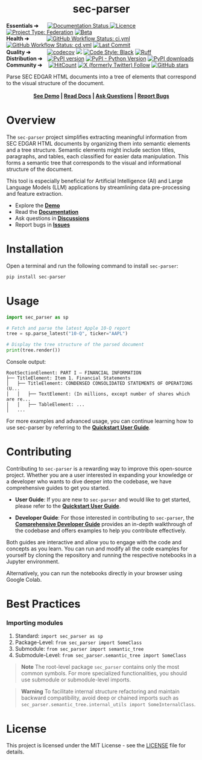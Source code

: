 <p align="center">&nbsp;</p>
<p align="center">
  <h1 align="center"><b>sec-parser</b></h1>
</p>
<p align="left">
  <!-- Using &nbsp; for alignment due to GitHub README limitations -->
  <b>Essentials ➔&nbsp;&nbsp;&nbsp;&nbsp;&nbsp;&nbsp;</b>
  <a href='https://sec-parser.readthedocs.io/en/latest/?badge=latest'>
  <img src='https://readthedocs.org/projects/sec-parser/badge/?version=latest' alt='Documentation Status' />
  </a>
  <a href="LICENSE"><img src="https://img.shields.io/github/license/alphanome-ai/sec-parser.svg" alt="Licence"></a>
  <a href="https://project-types.github.io/#federation"><img src="https://img.shields.io/badge/project%20type-federation-brightgreen" alt="Project Type: Federation"></a>
  <a href="https://github.com/mkenney/software-guides/blob/master/STABILITY-BADGES.md#beta"><img src="https://img.shields.io/badge/stability-beta-33bbff.svg" alt="Beta"></a>
  <br>
  <b>Health ➔&nbsp;&nbsp;&nbsp;&nbsp;&nbsp;&nbsp;&nbsp;&nbsp;&nbsp;&nbsp;&nbsp;&nbsp;&nbsp;</b>
  <a href="https://github.com/alphanome-ai/sec-parser/actions/workflows/ci.yml"><img alt="GitHub Workflow Status: ci.yml" src="https://img.shields.io/github/actions/workflow/status/alphanome-ai/sec-parser/ci.yml?label=ci"></a>
  <a href="https://github.com/alphanome-ai/sec-parser/actions/workflows/cd.yml"><img alt="GitHub Workflow Status: cd.yml" src="https://img.shields.io/github/actions/workflow/status/alphanome-ai/sec-parser/cd.yml?label=cd"></a>
  <a href="https://github.com/alphanome-ai/sec-parser/commits/main"><img alt="Last Commit" src="https://img.shields.io/github/last-commit/alphanome-ai/sec-parser"></a>  
  <br>
  <b>Quality ➔&nbsp;&nbsp;&nbsp;&nbsp;&nbsp;&nbsp;&nbsp;&nbsp;&nbsp;&nbsp;&nbsp;&nbsp;</b>
  <a href="https://codecov.io/gh/alphanome-ai/sec-parser"><img src="https://codecov.io/gh/alphanome-ai/sec-parser/graph/badge.svg?token=KJLA96CBCN" alt="codecov" /></a>
  <a href="https://mypy-lang.org/"><img src="https://img.shields.io/badge/type%20checked-mypy-blue.svg"></a>
  <a href="https://github.com/psf/black"><img alt="Code Style: Black" src="https://img.shields.io/badge/code%20style-black-000000.svg"></a>
  <a href="https://github.com/astral-sh/ruff"><img src="https://img.shields.io/endpoint?url=https://raw.githubusercontent.com/astral-sh/ruff/main/assets/badge/v2.json" alt="Ruff"></a>
  <br>
  <b>Distribution ➔&nbsp;&nbsp;&nbsp;</b>
  <a href="https://badge.fury.io/py/sec-parser"><img src="https://badge.fury.io/py/sec-parser.svg" alt="PyPI version" /></a>
  <a href="https://pypi.org/project/sec-parser/"><img alt="PyPI - Python Version" src="https://img.shields.io/pypi/pyversions/sec-parser"></a>
  <a href="https://pypistats.org/packages/sec-parser"><img src="https://img.shields.io/pypi/dm/sec-parser.svg" alt="PyPI downloads"></a>
  <br>
  <b>Community ➔&nbsp;&nbsp;&nbsp;&nbsp;</b>
  <a href="http://hits.dwyl.com/alphanome-ai/sec-parser"><img src="https://img.shields.io/endpoint?url=https%3A%2F%2Fhits.dwyl.com%2Falphanome-ai%2Fsec-parser.json%3Fshow%3Dunique" alt="HitCount" /></a>
  <a href="https://twitter.com/alphanomeai"><img alt="X (formerly Twitter) Follow" src="https://img.shields.io/twitter/follow/alphanomeai"></a>
  <a href="https://github.com/alphanome-ai/sec-parser"><img src="https://img.shields.io/github/stars/alphanome-ai/sec-parser.svg?style=social&label=Star us on GitHub!" alt="GitHub stars"></a>


</p>

<div align="left">
  Parse SEC EDGAR HTML documents into a tree of elements that correspond to the visual structure of the document.
</div>
<br>
<div align="center">
  <b>
  <a href="https://parser.app.alphanome.dev">See Demo</a> |
  <a href="https://sec-parser.rtfd.io">Read Docs</a> |
  <a href="https://github.com/alphanome-ai/sec-parser/discussions">Ask Questions</a> |
  <a href="https://github.com/alphanome-ai/sec-parser/issues">Report Bugs</a>
  </b>
</div>
<be>

# Overview

The `sec-parser` project simplifies extracting meaningful information from SEC EDGAR HTML documents by organizing them into semantic elements and a tree structure. Semantic elements might include section titles, paragraphs, and tables, each classified for easier data manipulation. This forms a semantic tree that corresponds to the visual and informational structure of the document.

This tool is especially beneficial for Artificial Intelligence (AI) and Large Language Models (LLM) applications by streamlining data pre-processing and feature extraction.

- Explore the [**Demo**](https://parser.app.alphanome.dev/)
- Read the [**Documentation**](https://sec-parser.rtfd.io)
- Ask questions in [**Discussions**](https://github.com/alphanome-ai/sec-parser/discussions)
- Report bugs in [**Issues**](https://github.com/alphanome-ai/sec-parser/issues)

# Installation

Open a terminal and run the following command to install `sec-parser`:

```bash
pip install sec-parser
```

# Usage

```python
import sec_parser as sp

# Fetch and parse the latest Apple 10-Q report
tree = sp.parse_latest("10-Q", ticker="AAPL")

# Display the tree structure of the parsed document
print(tree.render())
```
Console output:
```
RootSectionElement: PART I — FINANCIAL INFORMATION
├── TitleElement: Item 1. Financial Statements
│   ├── TitleElement: CONDENSED CONSOLIDATED STATEMENTS OF OPERATIONS (U...
│   │   ├── TextElement: (In millions, except number of shares which are re...
│   │   ├── TableElement: ...
│   ...
```

For more examples and advanced usage, you can continue learning how to use sec-parser by referring to the [**Quickstart User Guide**](https://sec-parser.readthedocs.io/en/latest/notebooks/quickstart_user_guide.html).

# Contributing

Contributing to `sec-parser` is a rewarding way to improve this open-source project. Whether you are a user interested in expanding your knowledge or a developer who wants to dive deeper into the codebase, we have comprehensive guides to get you started.

- **User Guide**: If you are new to `sec-parser` and would like to get started, please refer to the [**Quickstart User Guide**](https://sec-parser.readthedocs.io/en/latest/notebooks/quickstart_user_guide.html).
  
- **Developer Guide**: For those interested in contributing to `sec-parser`, the [**Comprehensive Developer Guide**](https://sec-parser.readthedocs.io/en/latest/notebooks/comprehensive_developer_guide.html) provides an in-depth walkthrough of the codebase and offers examples to help you contribute effectively.

Both guides are interactive and allow you to engage with the code and concepts as you learn. You can run and modify all the code examples for yourself by cloning the repository and running the respective notebooks in a Jupyter environment.

Alternatively, you can run the notebooks directly in your browser using Google Colab.

# Best Practices

### Importing modules

1. Standard: `import sec_parser as sp`
1. Package-Level: `from sec_parser import SomeClass`
1. Submodule: `from sec_parser import semantic_tree`
1. Submodule-Level: `from sec_parser.semantic_tree import SomeClass`

> **Note**
The root-level package `sec_parser` contains only the most common symbols. For more specialized functionalities, you should use submodule or submodule-level imports.

> **Warning**
To facilitate internal structure refactoring and maintain backward compatibility, avoid deep or chained imports such as `sec_parser.semantic_tree.internal_utils import SomeInternalClass`.

# License
This project is licensed under the MIT License - see the [LICENSE](LICENSE) file for details.
